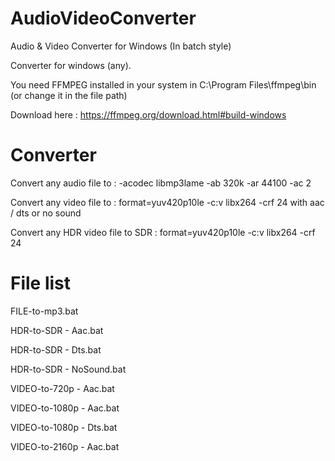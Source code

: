 # AudioVideoConverter
Audio &amp; Video Converter for Windows (In batch style)

Converter for windows (any).

You need FFMPEG installed in your system in C:\Program Files\ffmpeg\bin (or change it in the file path)

Download here : https://ffmpeg.org/download.html#build-windows

# Converter

Convert any audio file to : -acodec libmp3lame -ab 320k -ar 44100 -ac 2

Convert any video file to : format=yuv420p10le -c:v libx264 -crf 24 with aac / dts or no sound

Convert any HDR video file to SDR : format=yuv420p10le -c:v libx264 -crf 24

# File list

FILE-to-mp3.bat

HDR-to-SDR - Aac.bat

HDR-to-SDR - Dts.bat

HDR-to-SDR - NoSound.bat

VIDEO-to-720p - Aac.bat

VIDEO-to-1080p - Aac.bat

VIDEO-to-1080p - Dts.bat

VIDEO-to-2160p - Aac.bat
